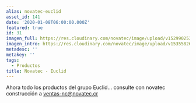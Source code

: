 ```yaml
---
alias: novatec-euclid
asset_id: 141
date: '2020-01-08T06:00:00.000Z'
featured: true
id: 31
imagen_full: https://res.cloudinary.com/novatec/image/upload/v1529902538/16761c81091f92d0be90d3a431922cdd-EGCA.png
imagen_intro: https://res.cloudinary.com/novatec/image/upload/v1535582652/euclid-chemical.jpg
metadesc: ''
metakey: ''
tags:
  - Productos
title: Novatec - Euclid
---
```





Ahora todo los productos del grupo Euclid... consulte con novatec construcción a ventas-nc@novatec.cr
